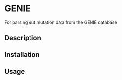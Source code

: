 # GENIE
For parsing out mutation data from the GENIE database

## Description

## Installation

## Usage


